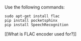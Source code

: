 Use the following commands:
```shell
sudo apt-get install flac
pip install pocketsphinx
pip install SpeechRecognition
```

[[What is FLAC encoder used for?]]
